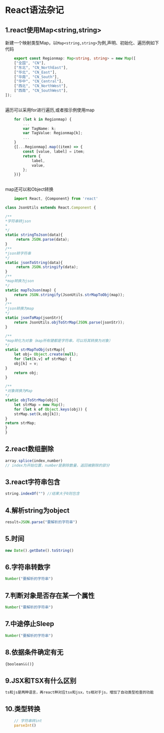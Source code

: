 # React语法杂记

## 1.react使用Map<string,string>

 新建一个映射类型Map，以`Map<string,string>`为例,声明、初始化、遍历例如下代码

``` typescript
    export const Regionmap: Map<string, string> = new Map([
    ["全国", "CN"],
    ["东北", "CN_NorthEast"],
    ["华北", "CN_East"],
    ["华南", "CN_South"],
    ["华中", "CN_Central"],
    ["西北", "CN_NorthWest"],
    ["西南", "CN_SouthWest"],
]);
    
```

遍历可以采用for进行遍历,或者按示例使用map

``` typescript
    for (let k in Regionmap) {  
        ...
        var TagName: k;
        var TagValue: Regionmap[k];
        ...
    }
    {[...Regionmap].map((item) => {
        const [value, label] = item;
        return {
            label,
            value,
        };
    })}
    
```

map还可以和Object转换

``` typescript
    import React, {Component} from 'react'

class JsonUtils extends React.Component {

/**
*字符串转json
*
*/
static stringToJson(data){
     return JSON.parse(data);
}
/**
*json转字符串
*/
static jsonToString(data){
     return JSON.stringify(data);
}
/**
*map转换为json
*/
static mapToJson(map) {
    return JSON.stringify(JsonUtils.strMapToObj(map));
}
/**
*json转换为map
*/
static jsonToMap(jsonStr){
    return JsonUtils.objToStrMap(JSON.parse(jsonStr));
}

/**
*map转化为对象（map所有键都是字符串，可以将其转换为对象）
*/
static strMapToObj(strMap){
    let obj= Object.create(null);
    for (let[k,v] of strMap) {
    obj[k] = v;
}
    return obj;
}

/**
*对象转换为Map
*/
static objToStrMap(obj){
    let strMap = new Map();
    for (let k of Object.keys(obj)) {
    strMap.set(k,obj[k]);
}
return strMap;
}
}
```


## 2.react数组删除

``` typescript
array.splice(index,number)
// index为开始位置，number是删除数量，返回被删除的部分
```

## 3.react字符串包含

``` typescript
string.indexOf("") //结果大于0则包含
```

## 4.解析string为object

``` typescript
result=JSON.parse("要解析的字符串")
```

## 5.时间

``` typescript
new Date().getDate().toString()
```

## 6.字符串转数字

``` typescript
Number("要解析的字符串")
```

## 7.判断对象是否存在某一个属性

``` typescript
Number("要解析的字符串")
``` 

## 7.中途停止Sleep

``` typescript
Number("要解析的字符串")
```

## 8.依据条件确定有无

``` typescript
{boolean&&()}
```

## 9.JSX和TSX有什么区别

``` typescript
ts和js是两种语言，再react种对应tsx和jsx，ts相对于js，增加了自动类型检查的功能
```

## 10.类型转换

```js
    // 字符串转int
    parseInt()
```